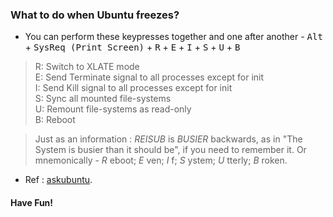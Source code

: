 ### What to do when Ubuntu freezes?
* You can perform these keypresses together and one after another - <kbd>Alt</kbd> + <kbd>SysReq (Print Screen)</kbd> + <kbd>R</kbd> + <kbd>E</kbd> + <kbd>I</kbd> + <kbd>S</kbd> + <kbd>U</kbd> + <kbd>B</kbd>
>R:  Switch to XLATE mode <br>
  E:  Send Terminate signal to all processes except for init <br>
  I:  Send Kill signal to all processes except for init <br>
  S:  Sync all mounted file-systems <br>
  U:  Remount file-systems as read-only <br>
  B:  Reboot

>Just as an information : *REISUB* is *BUSIER* backwards, as in "The System is busier than it should be", if you need to remember it. Or mnemonically - *R* eboot; *E* ven; *I* f; *S* ystem; *U* tterly; *B* roken.

* Ref : [askubuntu](https://askubuntu.com/a/36717).

#### Have Fun!
